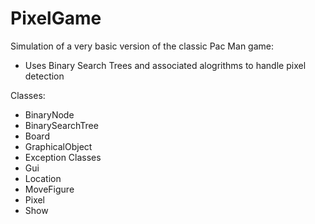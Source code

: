 # PixelGame
Simulation of a very basic version of the classic Pac Man game:
- Uses Binary Search Trees and associated alogrithms to handle pixel detection

Classes:
- BinaryNode
- BinarySearchTree
- Board
- GraphicalObject
- Exception Classes
- Gui
- Location
- MoveFigure
- Pixel
- Show
